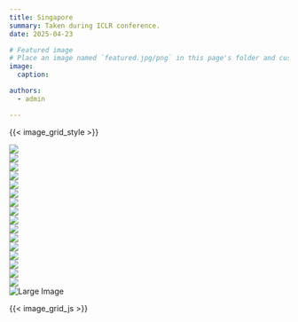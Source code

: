 ```yaml
---
title: Singapore
summary: Taken during ICLR conference.
date: 2025-04-23

# Featured image
# Place an image named `featured.jpg/png` in this page's folder and customize its options here.
image:
  caption: 

authors:
  - admin

---
```


{{< image_grid_style >}}

<div class="image-scroll" id="imageScroll">
  <div class="image-scroll-item" data-full-image=https://pic4.zhimg.com/80/v2-3a2fa81ccbd2f7198008e70c086a4013_1440w.jpg>
    <img src="https://pic4.zhimg.com/80/v2-3a2fa81ccbd2f7198008e70c086a4013_1440w.jpg">
  </div>
  
  <div class="image-scroll-item" data-full-image=https://pica.zhimg.com/80/v2-babf4b0d086da36660ed9ba963a25b16_1440w.jpg>
    <img src="https://pica.zhimg.com/80/v2-babf4b0d086da36660ed9ba963a25b16_1440w.jpg">
  </div>

  <div class="image-scroll-item" data-full-image=https://pica.zhimg.com/80/v2-d7ed646e84bac2e8ecf671306353c880_1440w.webp>
    <img src="https://pica.zhimg.com/80/v2-d7ed646e84bac2e8ecf671306353c880_1440w.webp">
  </div>
  
  <div class="image-scroll-item" data-full-image=https://pic3.zhimg.com/80/v2-63a9c9b77af1e0880910e62e22268d74_1440w.webp>
    <img src="https://pic3.zhimg.com/80/v2-63a9c9b77af1e0880910e62e22268d74_1440w.webp">
  </div>
  
  <div class="image-scroll-item" data-full-image=https://pic2.zhimg.com/80/v2-e728b5dfa41bfb1a294874dd1f593991_1440w.webp>
    <img src="https://pic2.zhimg.com/80/v2-e728b5dfa41bfb1a294874dd1f593991_1440w.webp">
  </div>
  
  <div class="image-scroll-item" data-full-image=https://pic4.zhimg.com/80/v2-a4b4e0cc8ab0778d7dac6f449bf3cd83_1440w.webp>
    <img src="https://pic4.zhimg.com/80/v2-a4b4e0cc8ab0778d7dac6f449bf3cd83_1440w.webp">
  </div>
  
  <div class="image-scroll-item" data-full-image=https://pic2.zhimg.com/80/v2-fa439a84d54fcc4aaf390a9059ff0961_1440w.webp>
    <img src="https://pic2.zhimg.com/80/v2-fa439a84d54fcc4aaf390a9059ff0961_1440w.webp">
  </div>
  
  <div class="image-scroll-item" data-full-image=https://pica.zhimg.com/80/v2-dff97d3c53e97b85e07708f159603172_1440w.webp>
    <img src="https://pica.zhimg.com/80/v2-dff97d3c53e97b85e07708f159603172_1440w.webp">
  </div>
  
  <div class="image-scroll-item" data-full-image=https://picx.zhimg.com/80/v2-822834a3e903ee87c33de7ea2ce6cc1d_1440w.webp>
    <img src="https://picx.zhimg.com/80/v2-822834a3e903ee87c33de7ea2ce6cc1d_1440w.webp">
  </div>
  
  <div class="image-scroll-item" data-full-image=https://pica.zhimg.com/80/v2-a2a1888fa4152a7847b64996792d6d0e_1440w.webp>
    <img src="https://pica.zhimg.com/80/v2-a2a1888fa4152a7847b64996792d6d0e_1440w.webp">
  </div>
  
  <div class="image-scroll-item" data-full-image=https://pic2.zhimg.com/80/v2-7fc6a74cc967688d999ac44b45b06379_1440w.webp>
    <img src="https://pic2.zhimg.com/80/v2-7fc6a74cc967688d999ac44b45b06379_1440w.webp">
  </div>
  
  <div class="image-scroll-item" data-full-image=https://pica.zhimg.com/80/v2-4c99aad893a4d09c6c1b3af0c34199fc_1440w.webp>
    <img src="https://pica.zhimg.com/80/v2-4c99aad893a4d09c6c1b3af0c34199fc_1440w.webp">
  </div>
  
  <div class="image-scroll-item" data-full-image=https://pic1.zhimg.com/80/v2-182c2b870ba362627df228d625a18e22_1440w.webp>
    <img src="https://pic1.zhimg.com/80/v2-182c2b870ba362627df228d625a18e22_1440w.webp">
  </div>
  
  <div class="image-scroll-item" data-full-image=https://pic1.zhimg.com/80/v2-ac1e0ee6b32e23e66a5fd17431ab0628_1440w.webp>
    <img src="https://pic1.zhimg.com/80/v2-ac1e0ee6b32e23e66a5fd17431ab0628_1440w.webp">
  </div>
  
  <div class="image-scroll-item" data-full-image=https://pic2.zhimg.com/80/v2-73f56843f7414f1850bec2dc2cc862c9_1440w.webp>
    <img src="https://pic2.zhimg.com/80/v2-73f56843f7414f1850bec2dc2cc862c9_1440w.webp">
  </div>
  
  <div class="image-scroll-item" data-full-image=https://pic3.zhimg.com/80/v2-8e20a8f78bb490c17eb36b350d2982ee_1440w.webp>
    <img src="https://pic3.zhimg.com/80/v2-8e20a8f78bb490c17eb36b350d2982ee_1440w.webp">
  </div>
  
</div>

<!-- The large image display area -->
<div class="large-image-container" id="largeImageContainer">
  <img src="https://pic4.zhimg.com/80/v2-3a2fa81ccbd2f7198008e70c086a4013_1440w.jpg" alt="Large Image" id="largeImage">
</div>

{{< image_grid_js >}}
